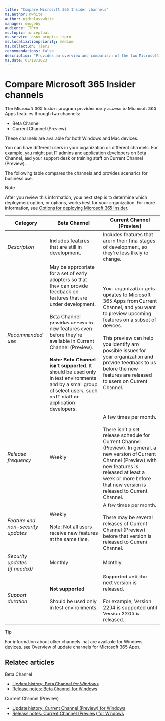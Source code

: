 ```yaml
---
title: "Compare Microsoft 365 Insider channels"
ms.author: nwhite
author: nicholasswhite
manager: dougeby
audience: ITPro
ms.topic: conceptual
ms.service: o365-proplus-itpro
ms.localizationpriority: medium
ms.collection: Tier1
recommendations: false
description: "Provides an overview and comparison of the two Microsoft 365 Insider channels: Beta Channel and Current Channel (Preview)."
ms.date: 01/18/2023
---
```


# Compare Microsoft 365 Insider channels

The Microsoft 365 Insider program provides early access to Microsoft 365 Apps features through two channels:
- Beta Channel
- Current Channel (Preview)

These channels are available for both Windows and Mac devices.

You can have different users in your organization on different channels. For example, you might put IT admins and application developers on Beta Channel, and your support desk or training staff on Current Channel (Preview).

The following table compares the channels and provides scenarios for business use.

> [!NOTE]
> After you review this information, your next step is to determine which deployment option, or options, works best for your organization. For more information, see [Options for deploying Microsoft 365 Insider](deploy/options.md).

|Category |Beta Channel  |Current Channel (Preview)  |
|---------|---------|---------|
|*Description* | Includes features that are still in development.| Includes features that are in their final stages of development, so they're less likely to change. |
|*Recommended use* |May be appropriate for a set of early adopters so that they can provide feedback on features that are under development. <br/><br/>Beta Channel provides access to new features even before they're available in Current Channel (Preview). <br/><br/>**Note: Beta Channel isn't supported**. It should be used only in test environments and by a small group of select users, such as IT staff or application developers. | Your organization gets updates to Microsoft 365 Apps from Current Channel, and you want to preview upcoming features on a subset of devices. <br/><br/>This preview can help you identify any possible issues for your organization and provide feedback to us before the new features are released to users on Current Channel. |
|*Release frequency* |Weekly   | A few times per month. <br/><br/>There isn’t a set release schedule for Current Channel (Preview). In general, a new version of Current Channel (Preview) with new features is released at least a week or more before that new version is released to Current Channel.  |
|*Feature and non-security updates*| Weekly <br/><br/> Note: Not all users receive new features at the same time. | A few times per month. <br/><br/>There may be several releases of Current Channel (Preview) before that version is released to Current Channel.        |
|*Security updates <br/>(if needed)* | Monthly |Monthly |
|*Support duration* |**Not supported** <br/><br/>Should be used only in test environments. |Supported until the next version is released. <br/><br/>For example, Version 2204 is supported until Version 2205 is released.|

> [!TIP]
> For information about other channels that are available for Windows devices, see [Overview of update channels for Microsoft 365 Apps](../updates/overview-update-channels.md).

## Related articles

Beta Channel
- [Update history: Beta Channel for Windows](/officeupdates/update-history-beta-channel)
- [Release notes: Beta Channel for Windows](/officeupdates/beta-channel)

Current Channel (Preview)
- [Update history: Current Channel (Preview) for Windows](/officeupdates/update-history-current-channel-preview)
- [Release notes: Current Channel (Preview) for Windows](/officeupdates/current-channel-preview)
